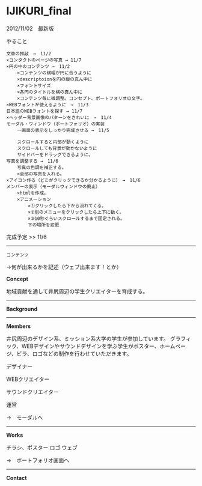IJIKURI_final
=============

2012/11/02　最新版

やること

	文章の推敲　→　11/2
	×コンタクトのページの写真 → 11/7
	×円の中のコンテンツ →　11/2
	 	×コンテンツの横幅が円に合うように
	 	×descriptoionを円の縦の真ん中に
	 	×フォントサイズ
	 	×各円のタイトルを横の真ん中に
	 	×コンテンツ毎に微調整。コンセプト、ポートフォリオの文字。
	×WEBフォントが使えるように　→　11/3
	日本語のWEBフォントを探す → 11/7
	×ヘッダー背景画像のパターンをきれいに　→　11/4
	モーダル・ウィンドウ（ポートフォリオ）の実装
		一画面の表示をしっかり完成させる →　11/5

		スクロールすると内部が動くように
		スクロールしても背景が動かないように
		サイドバーをドラッグできるように。		
	写真を調整する →　11/6
		写真の色調を補正する。
		×全部の写真を入れる。
	×アイコン作る（どこがクリックできるか分かるように）　→　11/6
	メンバーの表示（モーダルウィンドウの廃止）
		×htmlを作成。
		×アニメーション
			×①クリックしたら下から流れてくる。
			×②別のメニューをクリックしたら上下に動く。
			×③10秒ぐらいスクロールするまで固定される。
			下の場所を変更
		
	
完成予定 >> 11/6


---

`コンテンツ`

→何が出来るかを記述（ウェブ出来ます！とか）

**Concept**

地域貢献を通して井尻周辺の学生クリエイターを育成する。

----

**Background**

---

**Members**

井尻周辺のデザイン系、ミッション系大学の学生が参加しています。
グラフィック、WEBデザインやサウンドデザインを学ぶ学生がポスター、ホームページ、ビラ、ロゴなどの制作を行わせていただきます。

デザイナー

WEBクリエイター

サウンドクリエイター

運営

→　モーダルへ

---

**Works**

チラシ、ポスター
ロゴ
ウェブ

→　ポートフォリオ画面へ

---

**Contact**